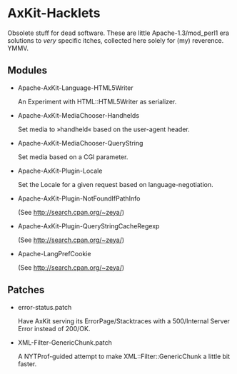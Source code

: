 AxKit-Hacklets
=================================

Obsolete stuff for dead software. These are little Apache-1.3/mod_perl1 era
solutions to *very* specific itches, collected here solely for (my) reverence.
YMMV.

Modules
-------

* Apache-AxKit-Language-HTML5Writer

    An Experiment with HTML::HTML5Writer as serializer.

* Apache-AxKit-MediaChooser-Handhelds

    Set media to »handheld« based on the user-agent header.

* Apache-AxKit-MediaChooser-QueryString

    Set media based on a CGI parameter.
 
* Apache-AxKit-Plugin-Locale

    Set the Locale for a given request based on language-negotiation. 

* Apache-AxKit-Plugin-NotFoundIfPathInfo

    (See http://search.cpan.org/~zeya/)

* Apache-AxKit-Plugin-QueryStringCacheRegexp

    (See http://search.cpan.org/~zeya/)

* Apache-LangPrefCookie

    (See http://search.cpan.org/~zeya/)


Patches
-------

* error-status.patch

    Have AxKit serving its ErrorPage/Stacktraces with a 500/Internal Server
    Error instead of 200/OK. 

* XML-Filter-GenericChunk.patch

    A NYTProf-guided attempt to make XML::Filter::GenericChunk a little bit faster.
